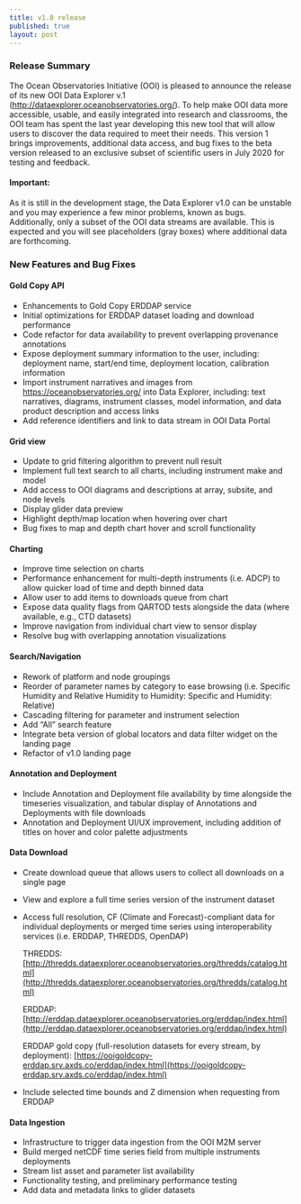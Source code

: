 ```yaml
---
title: v1.0 release
published: true
layout: post
---
```


### Release Summary
The Ocean Observatories Initiative (OOI) is pleased to announce the release of its new OOI Data Explorer v.1 (http://dataexplorer.oceanobservatories.org/). To help make OOI data more accessible, usable, and easily integrated into research and classrooms, the OOI team has spent the last year developing this new tool that will allow users to discover the data required to meet their needs.  This version 1 brings improvements, additional data access, and bug fixes to the beta version released to an exclusive subset of scientific users in July 2020 for testing and feedback.

#### Important: #### 
As it is still in the development stage, the Data Explorer v1.0 can be unstable and you may experience a few minor problems, known as bugs. Additionally, only a subset of the OOI data streams are available. This is expected and you will see placeholders (gray boxes) where additional data are forthcoming.

### New Features and Bug Fixes

#### Gold Copy API
* Enhancements to Gold Copy ERDDAP service
* Initial optimizations for ERDDAP dataset loading and download performance
* Code refactor for data availability to prevent overlapping provenance annotations
* Expose deployment summary information to the user, including: deployment name, start/end time, deployment location, calibration information
* Import instrument narratives and images from https://oceanobservatories.org/ into Data Explorer, including: text narratives, diagrams, instrument classes, model information, and data product description and access links
* Add reference identifiers and link to data stream in OOI Data Portal

#### Grid view 
* Update to grid filtering algorithm to prevent null result
* Implement full text search to all charts, including instrument make and model
* Add access to OOI diagrams and descriptions at array, subsite, and node levels
* Display glider data preview
* Highlight depth/map location when hovering over chart
* Bug fixes to map and depth chart hover and scroll functionality

#### Charting 
* Improve time selection on charts
* Performance enhancement for multi-depth instruments (i.e. ADCP) to allow quicker load of time and depth binned data
* Allow user to add items to downloads queue from chart
* Expose data quality flags from QARTOD tests alongside the data (where available, e.g., CTD datasets)
* Improve navigation from individual chart view to sensor display
* Resolve bug with overlapping annotation visualizations

#### Search/Navigation 
* Rework of platform and node groupings
* Reorder of parameter names by category to ease browsing (i.e. Specific Humidity and Relative Humidity to Humidity: Specific and Humidity: Relative)
* Cascading filtering for parameter and instrument selection
* Add “All” search feature
* Integrate beta version of global locators and data filter widget on the landing page
* Refactor of v1.0 landing page

#### Annotation and Deployment
* Include Annotation and Deployment file availability by time alongside the timeseries visualization, and tabular display of Annotations and Deployments with file downloads
* Annotation and Deployment UI/UX improvement, including addition of titles on hover and color palette adjustments

#### Data Download
* Create download queue that allows users to collect all downloads on a single page
* View and explore a full time series version of the instrument dataset
* Access full resolution, CF (Climate and Forecast)-compliant data for individual deployments or merged time series using interoperability services (i.e. ERDDAP, THREDDS, OpenDAP) 

    THREDDS: [http://thredds.dataexplorer.oceanobservatories.org/thredds/catalog.html](http://thredds.dataexplorer.oceanobservatories.org/thredds/catalog.html)
    
    ERDDAP: [http://erddap.dataexplorer.oceanobservatories.org/erddap/index.html](http://erddap.dataexplorer.oceanobservatories.org/erddap/index.html)
    
    ERDDAP gold copy (full-resolution datasets for every stream, by deployment): [https://ooigoldcopy-erddap.srv.axds.co/erddap/index.html](https://ooigoldcopy-erddap.srv.axds.co/erddap/index.html)

* Include selected time bounds and Z dimension when requesting from ERDDAP

#### Data Ingestion
* Infrastructure to trigger data ingestion from the OOI M2M server
* Build merged netCDF time series field from multiple instruments deployments
* Stream list asset and parameter list availability
* Functionality testing, and preliminary performance testing
* Add data and metadata links to glider datasets

